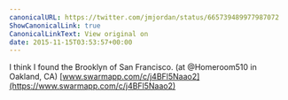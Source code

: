 ```yaml
---
canonicalURL: https://twitter.com/jmjordan/status/665739489977987072
ShowCanonicalLink: true
CanonicalLinkText: View original on
date: 2015-11-15T03:53:57+00:00
---
```

I think I found the Brooklyn of San Francisco. (at @Homeroom510 in Oakland, CA) [www.swarmapp.com/c/j4BFl5Naao2](https://www.swarmapp.com/c/j4BFl5Naao2)